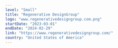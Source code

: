 ```yaml
---
level: "Small"
title: "Regenerative DesignGroup"
logo: "www.regenerativedesigngroup.com.png"
startDate: "2023-03-01"
endDate: "2024-02-29"
link: "https://www.regenerativedesigngroup.com/"
country: "United States of America"
---
```

